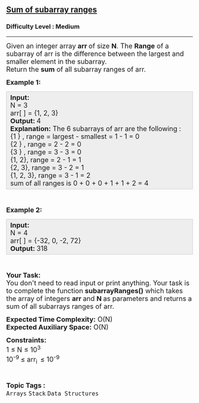 <h2><a href="https://www.geeksforgeeks.org/problems/sum-of-subarray-ranges/1?page=11&category=Arrays&difficulty=Medium&sortBy=submissions">Sum of subarray ranges</a></h2><h3>Difficulty Level : Medium</h3><hr><div class="problems_problem_content__Xm_eO"><p><span style="font-size:18px">Given an integer array <strong>a</strong><strong>rr&nbsp;</strong>of size <strong>N</strong>.&nbsp;The <strong>Range</strong> of a subarray of arr is the difference between the largest and smaller element in the subarray.&nbsp;&nbsp;<br>
Return the <strong>sum</strong> of all subarray ranges of arr.</span></p>

<p><span style="font-size:18px"><strong>Example 1:</strong></span></p>

<div style="background: rgb(238, 238, 238); border: 1px solid rgb(204, 204, 204); padding: 5px 10px; --darkreader-inline-bgimage: initial; --darkreader-inline-bgcolor:#222426; --darkreader-inline-border-top:#3e4446; --darkreader-inline-border-right:#3e4446; --darkreader-inline-border-bottom:#3e4446; --darkreader-inline-border-left:#3e4446;"><span style="font-size:18px"><strong>Input:</strong><br>
N = 3<br>
arr[ ] = {1, 2, 3}<br>
<strong>Output:&nbsp;</strong>4<br>
<strong>Explanation:</strong>&nbsp;The 6 subarrays of arr are the following :<br>
{1 } , range = largest - smallest = 1 - 1 = 0&nbsp;<br>
{2 } , range = 2 - 2 = 0<br>
{3&nbsp;} , range = 3&nbsp;- 3&nbsp;= 0<br>
{1, 2}, range = 2&nbsp;- 1 = 1<br>
{2, 3}, range = 3 - 2&nbsp;= 1<br>
{1, 2, 3}, range = 3&nbsp;- 1 = 2<br>
sum of all ranges is 0 + 0 + 0 + 1 + 1&nbsp;+ 2 = 4</span></div>

<p>&nbsp;</p>

<p><span style="font-size:18px"><strong>Example 2:</strong></span></p>

<div style="background: rgb(238, 238, 238); border: 1px solid rgb(204, 204, 204); padding: 5px 10px; --darkreader-inline-bgimage: initial; --darkreader-inline-bgcolor:#222426; --darkreader-inline-border-top:#3e4446; --darkreader-inline-border-right:#3e4446; --darkreader-inline-border-bottom:#3e4446; --darkreader-inline-border-left:#3e4446;"><span style="font-size:18px"><strong>Input:</strong><br>
N = 4<br>
arr[ ] = {-32, 0, -2, 72}<br>
<strong>Output:&nbsp;</strong>318</span></div>

<p>&nbsp;</p>

<p><span style="font-size:18px"><strong>Your Task:</strong><br>
You don't need to read input or print anything. Your task is to complete the function <strong>subarrayRanges()</strong>&nbsp;which takes the&nbsp;array of&nbsp;integers&nbsp;<strong>arr </strong>and <strong>N&nbsp;</strong>as parameters and returns a sum of&nbsp;all subarrays ranges of arr.</span></p>

<p><span style="font-size:18px"><strong>Expected Time Complexity:</strong>&nbsp;O(N)<br>
<strong>Expected Auxiliary Space:</strong>&nbsp;O(N)</span></p>

<p><span style="font-size:18px"><strong>Constraints:</strong><br>
1 ≤ N ≤ 10<sup>3</sup><br>
10<sup>-9&nbsp;</sup>≤ arr<sub>i&nbsp; </sub>≤ 10<sup>-9</sup></span></p>
</div><br><p><span style=font-size:18px><strong>Topic Tags : </strong><br><code>Arrays</code>&nbsp;<code>Stack</code>&nbsp;<code>Data Structures</code>&nbsp;